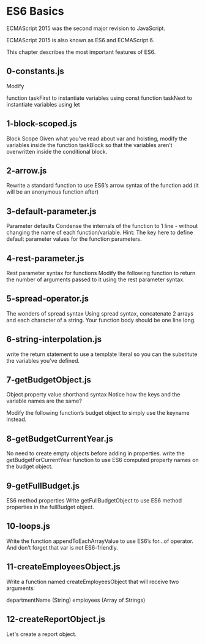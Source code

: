 # ES6 Basics
ECMAScript 2015 was the second major revision to JavaScript.

ECMAScript 2015 is also known as ES6 and ECMAScript 6.

This chapter describes the most important features of ES6.
## 0-constants.js
Modify

function taskFirst to instantiate variables using const
function taskNext to instantiate variables using let
## 1-block-scoped.js
Block Scope
Given what you’ve read about var and hoisting, modify the variables inside the function taskBlock so that the variables aren’t overwritten inside the conditional block.
## 2-arrow.js
Rewrite a standard function to use ES6’s arrow syntax of the function add (it will be an anonymous function after)
## 3-default-parameter.js
Parameter defaults
Condense the internals of the function to 1 line - without changing the name of each function/variable.
Hint: The key here to define default parameter values for the function parameters.
## 4-rest-parameter.js
Rest parameter syntax for functions
Modify the following function to return the number of arguments passed to it using the rest parameter syntax.
## 5-spread-operator.js
The wonders of spread syntax
Using spread syntax, concatenate 2 arrays and each character of a string. Your function body should be one line long.
## 6-string-interpolation.js
write the return statement to use a template literal so you can the substitute the variables you’ve defined.
## 7-getBudgetObject.js
Object property value shorthand syntax
Notice how the keys and the variable names are the same?

Modify the following function’s budget object to simply use the keyname instead.
## 8-getBudgetCurrentYear.js
No need to create empty objects before adding in properties.
write the getBudgetForCurrentYear function to use ES6 computed property names on the budget object.
## 9-getFullBudget.js
ES6 method properties
Write getFullBudgetObject to use ES6 method properties in the fullBudget object.
## 10-loops.js
Write the function appendToEachArrayValue to use ES6’s for...of operator. And don’t forget that var is not ES6-friendly.
## 11-createEmployeesObject.js
Write a function named createEmployeesObject that will receive two arguments:

departmentName (String)
employees (Array of Strings)
## 12-createReportObject.js
Let's create a report object.
